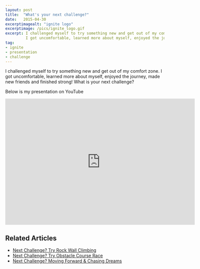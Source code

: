 ```yaml
---
layout: post
title:  "What's your next challenge?"
date:   2015-04-30
excerptimagealt: "ignite logo"
excerptimage: /pics/ignite_logo.gif
excerpt: I challenged myself to try something new and get out of my comfort zone. 
         I got uncomfortable, learned more about myself, enjoyed the journey, made new friends and finished strong! What is your next challenge?
tag:
- ignite
- presentation
- challenge
---
```


I challenged myself to try something new and get out of my comfort zone. 
I got uncomfortable, learned more about myself, enjoyed the journey, made new friends and finished strong! What is your next challenge?

Below is my presentation on YouTube

<iframe width="600" height="400" src="https://www.youtube.com/embed/whLZOkF63W8" frameborder="0" allowfullscreen></iframe>

## Related Articles

* [Next Challenge? Try Rock Wall Climbing](http://t.co/ExzJ4x0RO8)
* [Next Challenge? Try Obstacle Course Race](http://linkd.in/1H4PoVl)
* [Next Challenge? Moving Forward & Chasing Dreams](https://www.linkedin.com/pulse/next-challenge-moving-forward-chasing-dreams-harish-chakravarthy)